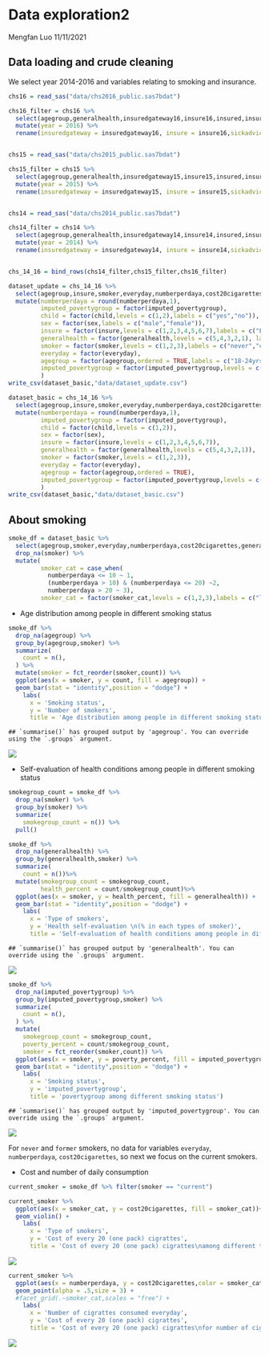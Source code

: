 Data exploration2
================
Mengfan Luo
11/11/2021

## Data loading and crude cleaning

We select year 2014-2016 and variables relating to smoking and
insurance.

``` r
chs16 = read_sas("data/chs2016_public.sas7bdat")

chs16_filter = chs16 %>% 
  select(agegroup,generalhealth,insuredgateway16,insure16,insured,insure5,sickadvice16,sickplace,didntgetcare16,smoker,everyday,numberperdaya,cost20cigarettes,imputed_povertygroup ,bmi,child,sex) %>% 
  mutate(year = 2016) %>% 
  rename(insuredgateway = insuredgateway16, insure = insure16,sickadvice = sickadvice16,didntgetcare = didntgetcare16)


chs15 = read_sas("data/chs2015_public.sas7bdat")

chs15_filter = chs15 %>% 
  select(agegroup,generalhealth,insuredgateway15,insure15,insured,insure5,sickadvice15,sickplace,didntgetcare15,smoker,everyday,numberperdaya,cost20cigarettes,imputed_povertygroup ,bmi,child,sex) %>% 
  mutate(year = 2015) %>% 
  rename(insuredgateway = insuredgateway15, insure = insure15,sickadvice = sickadvice15,didntgetcare = didntgetcare15)


chs14 = read_sas("data/chs2014_public.sas7bdat")

chs14_filter = chs14 %>% 
  select(agegroup,generalhealth,insuredgateway14,insure14,insured,insure5,sickadvice14,sickplace,didntgetcare14,smoker,everyday,numberperdaya,cost20cigarettes,imputed_povertygroup ,bmi,child,sex) %>% 
  mutate(year = 2014) %>% 
  rename(insuredgateway = insuredgateway14, insure = insure14,sickadvice = sickadvice14,didntgetcare = didntgetcare14)


chs_14_16 = bind_rows(chs14_filter,chs15_filter,chs16_filter)
```

``` r
dataset_update = chs_14_16 %>% 
  select(agegroup,insure,smoker,everyday,numberperdaya,cost20cigarettes,generalhealth,imputed_povertygroup,bmi,child,sex) %>% 
  mutate(numberperdaya = round(numberperdaya,1),
         imputed_povertygroup = factor(imputed_povertygroup),
         child = factor(child,levels = c(1,2),labels = c("yes","no")),
         sex = factor(sex,labels = c("male","female")),
         insure = factor(insure,levels = c(1,2,3,4,5,6,7),labels = c("Employer","Self-purchase","Medicare", "Medicaid/Family Health+", "Milit/CHAMPUS/Tricare", "COBRA/Other", "Uninsured")),
         generalhealth = factor(generalhealth,levels = c(5,4,3,2,1), labels = c("Poor","Fair","Good","Very good","Excellent")),
         smoker = factor(smoker,levels = c(1,2,3),labels = c("never","current","former")),
         everyday = factor(everyday),
         agegroup = factor(agegroup,ordered = TRUE,labels = c("18-24yrs","25-44yrs", "45-64yrs", "65+yrs")),
         imputed_povertygroup = factor(imputed_povertygroup,levels = c(1,2,3,4,5),labels = c("<100% FPL","100 - <200% FPL","200 - <400% FPL","400 - <600% FPL",">600% FPL"))
         )
write_csv(dataset_basic,"data/dataset_update.csv")
```

``` r
dataset_basic = chs_14_16 %>% 
  select(agegroup,insure,smoker,everyday,numberperdaya,cost20cigarettes,generalhealth,imputed_povertygroup,bmi,child,sex) %>% 
  mutate(numberperdaya = round(numberperdaya,1),
         imputed_povertygroup = factor(imputed_povertygroup),
         child = factor(child,levels = c(1,2)),
         sex = factor(sex),
         insure = factor(insure,levels = c(1,2,3,4,5,6,7)),
         generalhealth = factor(generalhealth,levels = c(5,4,3,2,1)),
         smoker = factor(smoker,levels = c(1,2,3)),
         everyday = factor(everyday),
         agegroup = factor(agegroup,ordered = TRUE),
         imputed_povertygroup = factor(imputed_povertygroup,levels = c(1,2,3,4,5))
         )
write_csv(dataset_basic,"data/dataset_basic.csv")
```

## About smoking

``` r
smoke_df = dataset_basic %>% 
  select(agegroup,smoker,everyday,numberperdaya,cost20cigarettes,generalhealth,imputed_povertygroup,bmi,child,sex) %>% 
  drop_na(smoker) %>% 
  mutate(
         smoker_cat = case_when(
           numberperdaya <= 10 ~ 1,
           (numberperdaya > 10) & (numberperdaya <= 20) ~2,
           numberperdaya > 20 ~ 3),
         smoker_cat = factor(smoker_cat,levels = c(1,2,3),labels = c("light","normal","heavy")))
```

-   Age distribution among people in different smoking status

``` r
smoke_df %>% 
  drop_na(agegroup) %>% 
  group_by(agegroup,smoker) %>% 
  summarize(
    count = n(),
  ) %>% 
  mutate(smoker = fct_reorder(smoker,count)) %>% 
  ggplot(aes(x = smoker, y = count, fill = agegroup)) + 
  geom_bar(stat = "identity",position = "dodge") +
    labs(
      x = 'Smoking status',
      y = 'Number of smokers',
      title = 'Age distribution among people in different smoking status')
```

    ## `summarise()` has grouped output by 'agegroup'. You can override using the `.groups` argument.

![](data_exploration2_files/figure-gfm/unnamed-chunk-5-1.png)<!-- -->

-   Self-evaluation of health conditions among people in different
    smoking status

``` r
smokegroup_count = smoke_df %>% 
  drop_na(smoker) %>% 
  group_by(smoker) %>% 
  summarize(
    smokegroup_count = n()) %>% 
  pull()

smoke_df %>% 
  drop_na(generalhealth) %>% 
  group_by(generalhealth,smoker) %>% 
  summarize(
    count = n())%>% 
  mutate(smokegroup_count = smokegroup_count,
         health_percent = count/smokegroup_count)%>% 
  ggplot(aes(x = smoker, y = health_percent, fill = generalhealth)) + 
  geom_bar(stat = "identity",position = "dodge") +
    labs(
      x = 'Type of smokers',
      y = 'Health self-evaluation \n(% in each types of smoker)',
      title = 'Self-evaluation of health conditions among people in different smoking status\n(% in each types of smoker)')
```

    ## `summarise()` has grouped output by 'generalhealth'. You can override using the `.groups` argument.

![](data_exploration2_files/figure-gfm/unnamed-chunk-6-1.png)<!-- -->

``` r
smoke_df %>% 
  drop_na(imputed_povertygroup) %>% 
  group_by(imputed_povertygroup,smoker) %>% 
  summarize(
    count = n(),
  ) %>% 
  mutate(
    smokegroup_count = smokegroup_count,
    poverty_percent = count/smokegroup_count,
    smoker = fct_reorder(smoker,count)) %>% 
  ggplot(aes(x = smoker, y = poverty_percent, fill = imputed_povertygroup)) + 
  geom_bar(stat = "identity",position = "dodge") +
    labs(
      x = 'Smoking status',
      y = 'imputed_povertygroup',
      title = 'povertygroup among different smoking status')
```

    ## `summarise()` has grouped output by 'imputed_povertygroup'. You can override using the `.groups` argument.

![](data_exploration2_files/figure-gfm/unnamed-chunk-7-1.png)<!-- -->

For `never` and `former` smokers, no data for variables `everyday`,
`numberperdaya`, `cost20cigarettes`, so next we focus on the current
smokers.

-   Cost and number of daily consumption

``` r
current_smoker = smoke_df %>% filter(smoker == "current")

current_smoker %>%
  ggplot(aes(x = smoker_cat, y = cost20cigarettes, fill = smoker_cat))+
  geom_violin() +
    labs(
      x = 'Type of smokers',
      y = 'Cost of every 20 (one pack) cigrattes',
      title = 'Cost of every 20 (one pack) cigrattes\namong different type of smokers')
```

![](data_exploration2_files/figure-gfm/unnamed-chunk-8-1.png)<!-- -->

``` r
current_smoker %>% 
  ggplot(aes(x = numberperdaya, y = cost20cigarettes,color = smoker_cat))+
  geom_point(alpha = .5,size = 3) +
  #facet_grid(.~smoker_cat,scales = "free") +
    labs(
      x = 'Number of cigrattes consumed everyday',
      y = 'Cost of every 20 (one pack) cigrattes',
      title = 'Cost of every 20 (one pack) cigrattes\nfor number of cigrattes consumed everyday')
```

![](data_exploration2_files/figure-gfm/unnamed-chunk-8-2.png)<!-- -->
